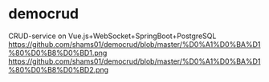 # democrud
CRUD-service on Vue.js+WebSocket+SpringBoot+PostgreSQL
https://github.com/shams01/democrud/blob/master/%D0%A1%D0%BA%D1%80%D0%B8%D0%BD1.png
https://github.com/shams01/democrud/blob/master/%D0%A1%D0%BA%D1%80%D0%B8%D0%BD2.png
